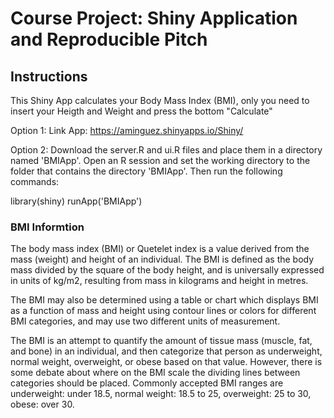 # Course Project: Shiny Application and Reproducible Pitch
## Instructions

This Shiny App calculates your Body Mass Index (BMI), only you need to insert your Heigth and Weight and press the bottom "Calculate"

Option 1: Link App: https://aminguez.shinyapps.io/Shiny/

Option 2: Download the server.R and ui.R files and place them in a directory named 'BMIApp'. Open an R session and set the working directory to the folder that contains the directory 'BMIApp'. Then run the following commands:

library(shiny)
runApp('BMIApp')

### BMI Informtion
The body mass index (BMI) or Quetelet index is a value derived from the mass (weight) and height of an individual. The BMI is defined as the body mass divided by the square of the body height, and is universally expressed in units of kg/m2, resulting from mass in kilograms and height in metres.

The BMI may also be determined using a table or chart which displays BMI as a function of mass and height using contour lines or colors for different BMI categories, and may use two different units of measurement.

The BMI is an attempt to quantify the amount of tissue mass (muscle, fat, and bone) in an individual, and then categorize that person as underweight, normal weight, overweight, or obese based on that value. However, there is some debate about where on the BMI scale the dividing lines between categories should be placed. Commonly accepted BMI ranges are underweight: under 18.5, normal weight: 18.5 to 25, overweight: 25 to 30, obese: over 30.

